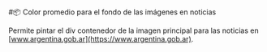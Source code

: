  #📦 Color promedio para el fondo de las imágenes en noticias
 
Permite pintar el div contenedor de la imagen principal para las noticias en [www.argentina.gob.ar](https://www.argentina.gob.ar).